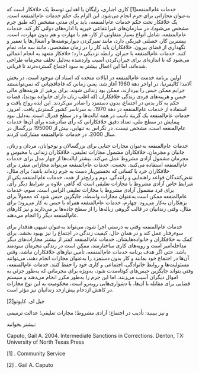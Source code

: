   خدمات عام‌المنفعه[1] کاری اجباری، رایگان یا اهدایی توسط یک خلافکار است که به‌عنوان مجازاتی برای جرم انجام می‌شود. این الزام یک حکم خدمات عام‌المنفعه است. یک خلافکار تحت حکم خدمات عام‌المنفعه، باید برای مدتی مشخص (که طبق جرم مشخص می‌شود)، در سازمان‌های غیرانتفاعی خیریه یا اداره‌های دولتی کار کند. خدمات عام‌المنفعه، شامل انواع بسیار متفاوتی از کار، هم با مهارت و هم بدون مهارت، است. بیشترین کار، خصلتی فیزیکی دارد، مانند تمیزکردن دیوارنوشته‌ها و آشغال‌ها یا تعمیر و نگهداری از فضای بیرون. خلافکاران باید کار را در زمان مشخصی، مانند سه ماه، تمام کنند. خدمات عام‌المنفعه با جبران، رابطه نزدیکی دارد؛ خلافکار متعهد به انجام اعمالی می‌شود که تا اندازه‌ای برای جبران‌کردن آسیب واردشده به‌دلیل تخلف مجرمانه طراحی شده‌اند، اما این اعمال بیشتر به سود اجتماع گسترده‌ترند تا قربانی.

اولین برنامة خدمت عام‌المنفعه در ایالات متحده که اسناد آن موجود است، در بخش آلامدا کالیفرنیا، در اواخر دهة 1960 آغاز شد، یعنی زمانی که قاچاقچیانی که نمی‌توانستند جرایم ممکن حبس را بپردازند، ممکن بود زندانی شوند. برای پرهیز از هزینه‌های مالی حبس و هزینه‌های فردی زندگی خلافکاران (که اغلب زنان دارای خانواده بودند)، قضات حکم به کار بدنی در اجتماع، بدون دستمزد را صادر می‌کردند. این ایده رواج یافت و استفاده از خدمات عام‌المنفعه در دهة 1970، به سرتاسر کشور گسترش یافت. امروز، خدمات عام‌المنفعه یک گزینة تأدیب در همه ایالت‌ها و در سطح فدرال است. به‌دلیل نبود پیمایش در سطح ملی، تعداد دقیق خلافکارانی که رأی صادرشده برای آن‌ها خدمات عام‌المنفعه است، مشخص نیست. در تگزاس به تنهایی، بیش از 195000 بزرگسال در سال 2000، در خدمات عام‌المنفعه مشارکت کردند.

خدمات عام‌المنفعه به‌عنوان مجازات جنایی برای بزرگسالان و نوجوانان، مردان و زنان، جانیان و مجرمان، خلافکاران مشمول مجازات تعلیقی، خلافکاران زندانی یا محبوس و مجرمان مشمول آزادی مشروط عمل می‌کند. بیشتر ایالت‌ها از چهار مدل برای خدمات عام‌المنفعه استفاده می‌کنند. نخست، خدمات عام‌المنفعه می‌تواند مجازاتی منفرد برای خلافکاران خرد یا کسانی که نخستین‌بار دست به جرم زده‌اند باشد؛ برای مثال، نقض‌کنندگان قواعد راهنمایی و رانندگی. دوم و رایج‌تر از همه، خدمات عام‌المنفعه یکی از شرایط خاص آزادی مشروط یا مجازات تعلیقی است که گاهی علاوه بر شرایط دیگر رأی، برای فرد مشمول آزادی مشروط یا مجازات تعلیقی الزامی است. سوم، خدمات عام‌المنفعه ممکن است به‌عنوان مجازات واسطه، جایگزین حبس شود که معمولاً برای بزهکاران به‌کار می‌رود. چهارم، خدمات عام‌المنفعه همراه با حبس به کار می‌رود؛ برای مثال، وقتی زندانیان در قالب گروهی زباله‌ها را از سطح جاده‌ها بر می‌دارند و نیز کارهای عام‌المنفعه دیگر را انجام می‌دهند.

خدمات عام‌المنفعه وقتی به درستی اجرا شود، می‌تواند به‌عنوان تنبیهی هدفدار برای سوءرفتار عمل کند و در همان حال، کیفیت زندگی در اجتماع را نیز بهبود بخشد. برای کمک به خلافکاران و خانواده‌هایشان، خدمات عام‌المنفعه کمتر از بیشتر مجازات‌های دیگر مداخله‌آمیز است و رویه‌های کاری ساختارمند، ممکن است در زندگی مجرمان سودمند باشد. حتی اگر هدف برنامه خدمات عام‌المنفعه، تأمین نیازهای خلافکاران نباشد، وقتی آن‌ها در اجتماع خود بمانند و کار بدون دستمزد را به‌عنوان مجازات انجام دهند، می‌توانند مسئولیت‌ها و روابط خانوادگی، اجتماعی و کاری خود را حفظ کنند. خدمات عام‌المنفعه، وقتی بتواند جایگزین حبس‌های کوتاه‌مدت شود، به‌ویژه برای مجرمانی که به‌طور جزئی به اموال دیگران آسیب می‌زنند، اما این جرم را به‌طور مکرر انجام می‌دهند و سیستم قضایی برای مقابله با آن‌ها، با دشواری‌هایی رو‌به‌رو است، محکومیت به این نوع مجازات در کاهش ازدحام بیش‌ازحد زندانیان نیز مؤثر است.

 جیل ای. کاپوتو[2]

 و نیز ببینید: تأدیب در اجتماع؛ آزادی مشروط؛ مجازات تعلیقی؛ عدالت ترمیمی

بیشتر بخوانید:

Caputo, Gail A. 2004. Intermediate Sanctions in Corrections. Denton, TX: University of North Texas Press

 [1] . Community Service

[2] . Gail A. Caputo

 

 

 

 